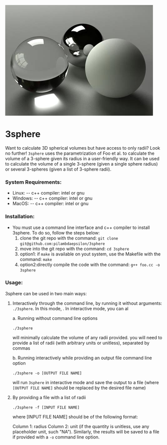 ![plot](./README_images/3sphere.jpg)

# 3sphere
Want to calculate 3D spherical volumes but have access to only radii? Look no further! `3sphere` uses the parametrization of Foo et al. to calculate the volume of a 3-sphere given its radius in a 
user-friendly way. It can be used to calculate the volume of a single 3-sphere (given a single sphere radius) or several 3-spheres (given a list of 3-sphere radii).

### System Requirements:
   - Linux: 
      -- c++ compiler: intel or gnu
   - Windows:
      -- c++ compiler: intel or gnu
   - MacOS:
      -- c++ compiler: intel or gnu
### Installation:
   - You must use a command line interface and c++ compiler to install 3sphere. To do so, follow the steps below:
     1. clone the git repo with the command: `git clone git@github.com:pilambdaepsilon/3sphere`
     2. move into the git repo with the command: `cd 3sphere`
     3. option1: if `make` is available on yout system, use the Makefile with the command: `make`
     4. option2:directly compile the code with the command: `g++ foo.cc -o 3sphere`
     
### Usage:
3sphere can be used in two main ways:
1. Interactively through the command line, by running it without arguments: `./3sphere`. In this mode, . In interactive mode, you can al
   
   a. Running without command line options
   
   `./3sphere`
   
   will minimally calculate the volume of any radii provided. you will need to provide a list of radii (with arbitrary units or unitless), separated by commas

   b. Running interactively while providing an output file command line option
   
   `./3sphere -o [OUTPUT FILE NAME]`
   
   will run `3sphere` in interactive mode and save the output to a file (where `[OUTPUT FILE NAME]` should be replaced by the desired file name)
   
2. By providing a file with a list of radii
   
   `./3sphere -f [INPUT FILE NAME]`
   
   where [INPUT FILE NAME] should be of the following format:
   
   Column 1: radius
   Column 2: unit (if the quantity is unitless, use any placeholder unit, such "NA"). Similarly, the results will be saved to a file if provided with a `-o` command line option.
